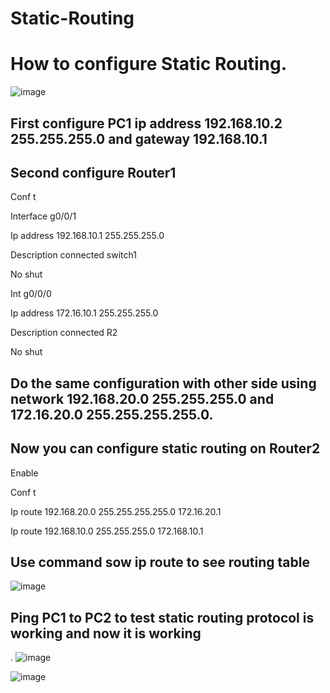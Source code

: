 # Static-Routing

# How to configure Static Routing.

![image](https://github.com/user-attachments/assets/dca93d82-f7de-4f11-b4b6-9e510bcafb88)

 
## First configure PC1 ip address 192.168.10.2 255.255.255.0 and gateway 192.168.10.1

## Second configure Router1 

Conf t

Interface g0/0/1

Ip address 192.168.10.1 255.255.255.0

Description connected switch1

No shut

Int g0/0/0

Ip address 172.16.10.1 255.255.255.0

Description connected R2

No shut

## Do the same configuration with other side using network 192.168.20.0 255.255.255.0 and 172.16.20.0 255.255.255.255.0.

## Now you can configure static routing on Router2


Enable

Conf t

Ip route 192.168.20.0 255.255.255.255.0 172.16.20.1

Ip route 192.168.10.0 255.255.255.0 172.168.10.1

## Use command sow ip route to see routing table

 ![image](https://github.com/user-attachments/assets/29bf20c1-b2d4-4052-ac8f-be5ba8c710bb)



## Ping PC1 to PC2 to test static routing protocol is working and now it is working

 .
![image](https://github.com/user-attachments/assets/7eaa0124-9990-4156-93dc-d638fc66e097)


![image](https://github.com/user-attachments/assets/a706d69e-bd12-4553-99a6-ff8526de6aae)


 
